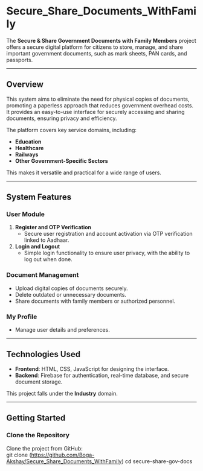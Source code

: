 # Secure_Share_Documents_WithFamily  

The **Secure & Share Government Documents with Family Members** project offers a secure digital platform for citizens to store, manage, and share important government documents, such as mark sheets, PAN cards, and passports.  

---

## Overview  
This system aims to eliminate the need for physical copies of documents, promoting a paperless approach that reduces government overhead costs. It provides an easy-to-use interface for securely accessing and sharing documents, ensuring privacy and efficiency.  

The platform covers key service domains, including:  
- **Education**  
- **Healthcare**  
- **Railways**  
- **Other Government-Specific Sectors**  

This makes it versatile and practical for a wide range of users.  

---

## System Features  

### **User Module**  
1. **Register and OTP Verification**  
   - Secure user registration and account activation via OTP verification linked to Aadhaar.  
2. **Login and Logout**  
   - Simple login functionality to ensure user privacy, with the ability to log out when done.  

### **Document Management**  
- Upload digital copies of documents securely.  
- Delete outdated or unnecessary documents.  
- Share documents with family members or authorized personnel.  

### **My Profile**  
- Manage user details and preferences.  

---

## Technologies Used  

- **Frontend**: HTML, CSS, JavaScript for designing the interface.  
- **Backend**: Firebase for authentication, real-time database, and secure document storage.  

This project falls under the **Industry** domain.  

---

## Getting Started  

### **Clone the Repository**  
Clone the project from GitHub:  
git clone (https://github.com/Boga-Akshay/Secure_Share_Documents_WithFamily) 
cd secure-share-gov-docs  
